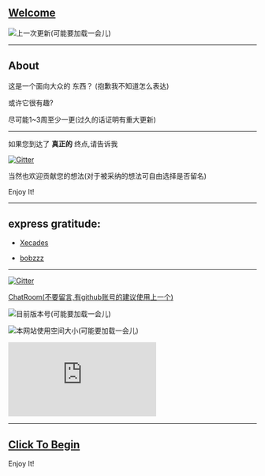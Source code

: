 ## [Welcome](https://it-is-interesting.github.io/mystery/)

![上一次更新(可能要加载一会儿)](https://img.shields.io/github/last-commit/it-is-interesting/it-is-interesting.github.io.svg)

-------

## About

这是一个面向大众的 东西？ (抱歉我不知道怎么表达)

或许它很有趣?

尽可能1~3周至少一更(过久的话证明有重大更新)

-------

如果您到达了
**真正的**
终点,请告诉我

[![Gitter](https://badges.gitter.im/it-is-interesting-github-io/community.svg)](https://gitter.im/it-is-interesting-github-io/community?utm_source=badge&utm_medium=badge&utm_campaign=pr-badge)

当然也欢迎贡献您的想法(对于被采纳的想法可自由选择是否留名)

Enjoy It!

-------

## express gratitude:

- [Xecades](https://github.com/Xecades)

- [bobzzz](https://github.com/0bobzzz)


-------

[![Gitter](https://badges.gitter.im/it-is-interesting-github-io/community.svg)](https://gitter.im/it-is-interesting-github-io/community?utm_source=badge&utm_medium=badge&utm_campaign=pr-badge)

[ChatRoom(不要留言,有github账号的建议使用上一个)](https://hack.chat/?it-is-interesting)

![目前版本号(可能要加载一会儿)](https://img.shields.io/github/v/release/it-is-interesting/it-is-interesting.github.io.svg)

![本网站使用空间大小(可能要加载一会儿)](https://img.shields.io/github/repo-size/it-is-interesting/it-is-interesting.github.io?logo=UserUnknown)

![](https://www.hit-counts.com/counter.php?t=MTQ0NjY1MA)

--------

## [Click To Begin](https://it-is-interesting.github.io/mystery/)

Enjoy It!

